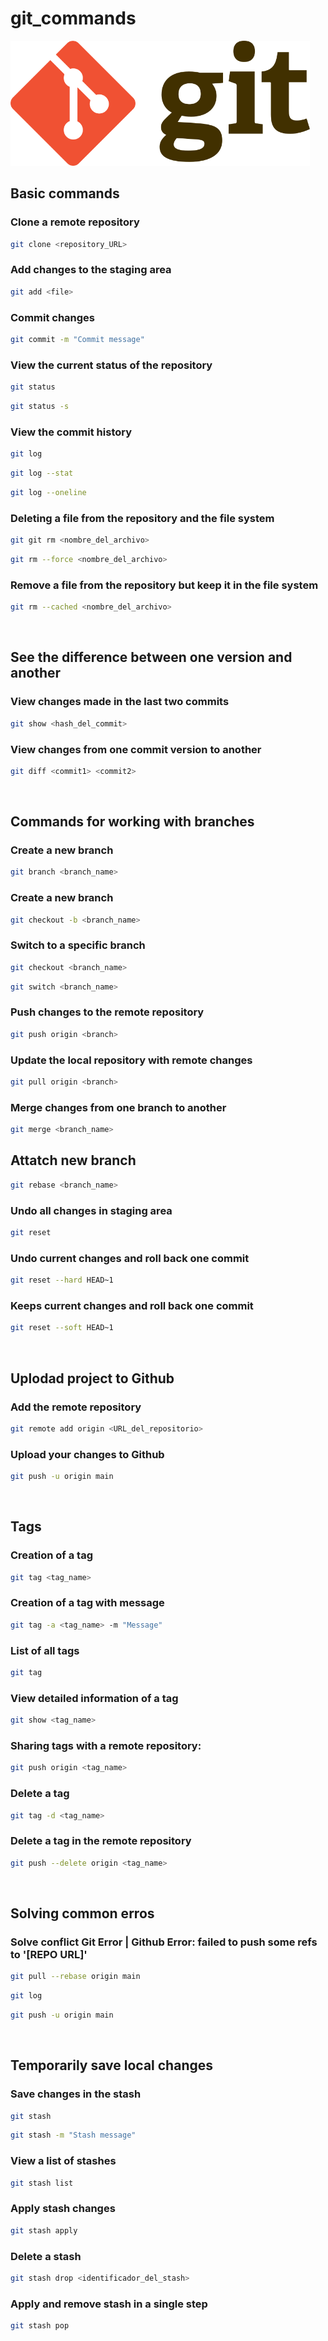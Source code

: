 # git_commands
<img src="https://github.com/rodrigosistemas/git_commands/blob/main/images/Git-logo.png" alt="Git Logo" widht="300" height="200">

## Basic commands

### Clone a remote repository
```bash
git clone <repository_URL>
```

### Add changes to the staging area
```bash
git add <file>
```

### Commit changes
```bash
git commit -m "Commit message"
```

### View the current status of the repository
```bash
git status
```
```bash
git status -s
```

### View the commit history
```bash
git log
```
```bash
git log --stat
```
```bash
git log --oneline
```

### Deleting a file from the repository and the file system
```bash
git git rm <nombre_del_archivo>
```
```bash
git rm --force <nombre_del_archivo>
```

### Remove a file from the repository but keep it in the file system
```bash
git rm --cached <nombre_del_archivo>
```

<br>

## See the difference between one version and another

### View changes made in the last two commits
```bash
git show <hash_del_commit>
```

### View changes from one commit version to another
```bash
git diff <commit1> <commit2>
```

<br>

## Commands for working with branches 

### Create a new branch
```bash
git branch <branch_name>
```

### Create a new branch
```bash
git checkout -b <branch_name>
```

### Switch to a specific branch
```bash
git checkout <branch_name>
```
```bash
git switch <branch_name>
```

### Push changes to the remote repository
```bash
git push origin <branch>
```

### Update the local repository with remote changes
```bash
git pull origin <branch>
```

### Merge changes from one branch to another
```bash
git merge <branch_name>
```

## Attatch new branch
```bash
git rebase <branch_name>
```

### Undo all changes in staging area
```bash
git reset
```

### Undo current changes and roll back one commit
```bash
git reset --hard HEAD~1
```

### Keeps current changes and roll back one commit
```bash
git reset --soft HEAD~1
```

<br>

## Uplodad project to Github

### Add the remote repository
```bash
git remote add origin <URL_del_repositorio>
```

### Upload your changes to Github
```bash
git push -u origin main
```

<br>

## Tags

### Creation of a tag
```bash
git tag <tag_name>
```

### Creation of a tag with message
```bash
git tag -a <tag_name> -m "Message"
```

### List of all tags
```bash
git tag
```

### View detailed information of a tag
```bash
git show <tag_name>
```

### Sharing tags with a remote repository:
```bash
git push origin <tag_name>
```

### Delete a tag
```bash
git tag -d <tag_name>
```

### Delete a tag in the remote repository
```bash
git push --delete origin <tag_name>
```

<br>

## Solving common erros

### Solve conflict Git Error | Github Error: failed to push some refs to '[REPO URL]'
```bash
git pull --rebase origin main
```
```bash
git log
```
```bash
git push -u origin main
```

<br>

## Temporarily save local changes

### Save changes in the stash
```bash
git stash
```
```bash
git stash -m "Stash message"
```

### View a list of stashes
```bash
git stash list
```

### Apply stash changes
```bash
git stash apply
```

### Delete a stash
```bash
git stash drop <identificador_del_stash>
```

### Apply and remove stash in a single step
```bash
git stash pop
```

